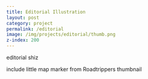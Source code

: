 ```yaml
---
title: Editorial Illustration
layout: post
category: project
permalink: /editorial
image: /img/projects/editorial/thumb.png
z-index: 200
---
```


editorial shiz

include little map marker from Roadtrippers thumbnail